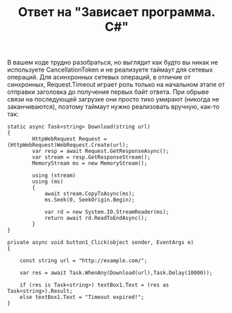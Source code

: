 ﻿---
title: "Ответ на \"Зависает программа. C#\""
se.owner.user_id: 240512
se.owner.display_name: "MSDN.WhiteKnight"
se.owner.link: "https://ru.stackoverflow.com/users/240512/msdn-whiteknight"
se.answer_id: 897089
se.question_id: 897028
se.post_type: answer
se.is_accepted: True
---
<p>В вашем коде трудно разобраться, но выглядит как будто вы никак не используете CancellationToken и не реализуете таймаут для сетевых операций. Для асинхронных сетевых операций, в отличие от синхронных, Request.Timeout играет роль только на начальном этапе от отправки заголовка до получения первых байт ответа. При обрыве связи на последующей загрузке они просто тихо умирают (никогда не заканчиваются), поэтому таймаут нужно реализовать вручную, как-то так:</p>

<pre><code>static async Task&lt;string&gt; Download(string url)
{            
        HttpWebRequest Request = (HttpWebRequest)WebRequest.Create(url);
        var resp = await Request.GetResponseAsync();
        var stream = resp.GetResponseStream();
        MemoryStream ms = new MemoryStream();

        using (stream)
        using (ms)
        {
            await stream.CopyToAsync(ms);
            ms.Seek(0, SeekOrigin.Begin);

            var rd = new System.IO.StreamReader(ms);
            return await rd.ReadToEndAsync();
        }            
}

private async void button1_Click(object sender, EventArgs e)
{

    const string url = "http://example.com/";                    

    var res = await Task.WhenAny(Download(url),Task.Delay(10000));

    if (res is Task&lt;string&gt;) textBox1.Text = (res as Task&lt;string&gt;).Result;
    else textBox1.Text = "Timeout expired!";
}
</code></pre>
